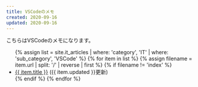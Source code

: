 ```yaml
---
title: VSCodeのメモ
created: 2020-09-16
updated: 2020-09-16
---
```

こちらはVSCodeのメモになります。

<ul>
    {% assign list = site.it_articles  | where: 'category', 'IT'
                                       | where: 'sub_category', 'VSCode' %}
    {% for item in list %}
        {% assign filename = item.url | split: '/' | reverse | first %}
        {% if filename != 'index' %}
            <li><a href="{{ item.url }}.html">{{ item.title }}</a> ({{ item.updated }}更新)</li>
        {% endif %}
    {% endfor %}
</ul>
